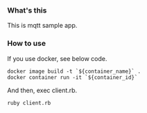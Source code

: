 ### What's this
This is mqtt sample app.

### How to use
If you use docker, see below code.

```
docker image build -t `${container_name}` .
docker container run -it `${container_id}`
```

And then, exec client.rb.

```
ruby client.rb
```